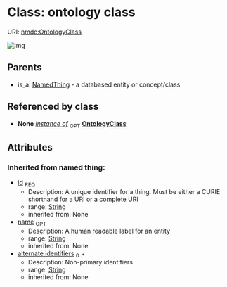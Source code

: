 
# Class: ontology class




URI: [nmdc:OntologyClass](https://microbiomedata/meta/OntologyClass)

![img](http://yuml.me/diagram/nofunky;dir:TB/class/\[NamedThing]^-\[OntologyClass|id(i):string;name(i):string%20%3F;alternate_identifiers(i):string%20*])

## Parents

 *  is_a: [NamedThing](NamedThing.md) - a databased entity or concept/class

## Referenced by class

 *  **None** *[instance of](instance_of.md)*  <sub>OPT</sub>  **[OntologyClass](OntologyClass.md)**

## Attributes


### Inherited from named thing:

 * [id](id.md)  <sub>REQ</sub>
    * Description: A unique identifier for a thing. Must be either a CURIE shorthand for a URI or a complete URI
    * range: [String](String.md)
    * inherited from: None
 * [name](name.md)  <sub>OPT</sub>
    * Description: A human readable label for an entity
    * range: [String](String.md)
    * inherited from: None
 * [alternate identifiers](alternate_identifiers.md)  <sub>0..*</sub>
    * Description: Non-primary identifiers
    * range: [String](String.md)
    * inherited from: None

